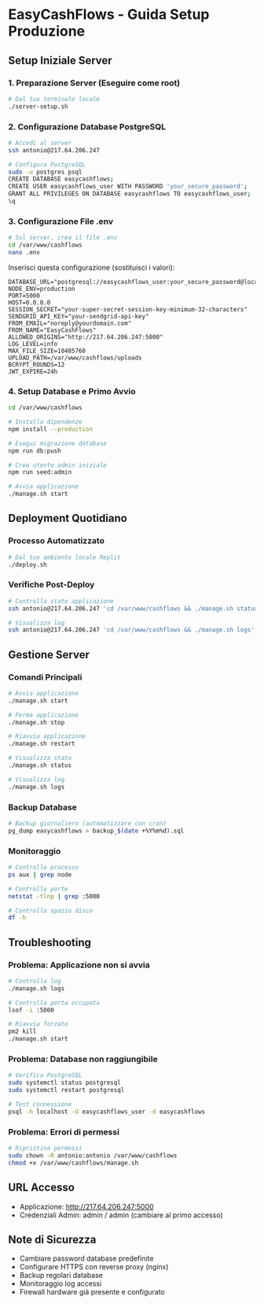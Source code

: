 # EasyCashFlows - Guida Setup Produzione

## Setup Iniziale Server

### 1. Preparazione Server (Eseguire come root)
```bash
# Dal tuo terminale locale
./server-setup.sh
```

### 2. Configurazione Database PostgreSQL
```bash
# Accedi al server
ssh antonio@217.64.206.247

# Configura PostgreSQL
sudo -u postgres psql
CREATE DATABASE easycashflows;
CREATE USER easycashflows_user WITH PASSWORD 'your_secure_password';
GRANT ALL PRIVILEGES ON DATABASE easycashflows TO easycashflows_user;
\q
```

### 3. Configurazione File .env
```bash
# Sul server, crea il file .env
cd /var/www/cashflows
nano .env
```

Inserisci questa configurazione (sostituisci i valori):
```env
DATABASE_URL="postgresql://easycashflows_user:your_secure_password@localhost:5432/easycashflows"
NODE_ENV=production
PORT=5000
HOST=0.0.0.0
SESSION_SECRET="your-super-secret-session-key-minimum-32-characters"
SENDGRID_API_KEY="your-sendgrid-api-key"
FROM_EMAIL="noreply@yourdomain.com"
FROM_NAME="EasyCashFlows"
ALLOWED_ORIGINS="http://217.64.206.247:5000"
LOG_LEVEL=info
MAX_FILE_SIZE=10485760
UPLOAD_PATH=/var/www/cashflows/uploads
BCRYPT_ROUNDS=12
JWT_EXPIRE=24h
```

### 4. Setup Database e Primo Avvio
```bash
cd /var/www/cashflows

# Installa dipendenze
npm install --production

# Esegui migrazione database
npm run db:push

# Crea utente admin iniziale
npm run seed:admin

# Avvia applicazione
./manage.sh start
```

## Deployment Quotidiano

### Processo Automatizzato
```bash
# Dal tuo ambiente locale Replit
./deploy.sh
```

### Verifiche Post-Deploy
```bash
# Controlla stato applicazione
ssh antonio@217.64.206.247 'cd /var/www/cashflows && ./manage.sh status'

# Visualizza log
ssh antonio@217.64.206.247 'cd /var/www/cashflows && ./manage.sh logs'
```

## Gestione Server

### Comandi Principali
```bash
# Avvia applicazione
./manage.sh start

# Ferma applicazione  
./manage.sh stop

# Riavvia applicazione
./manage.sh restart

# Visualizza stato
./manage.sh status

# Visualizza log
./manage.sh logs
```

### Backup Database
```bash
# Backup giornaliero (automatizzare con cron)
pg_dump easycashflows > backup_$(date +%Y%m%d).sql
```

### Monitoraggio
```bash
# Controllo processo
ps aux | grep node

# Controllo porte
netstat -tlnp | grep :5000

# Controllo spazio disco
df -h
```

## Troubleshooting

### Problema: Applicazione non si avvia
```bash
# Controlla log
./manage.sh logs

# Controlla porta occupata
lsof -i :5000

# Riavvia forzato
pm2 kill
./manage.sh start
```

### Problema: Database non raggiungibile
```bash
# Verifica PostgreSQL
sudo systemctl status postgresql
sudo systemctl restart postgresql

# Test connessione
psql -h localhost -U easycashflows_user -d easycashflows
```

### Problema: Errori di permessi
```bash
# Ripristina permessi
sudo chown -R antonio:antonio /var/www/cashflows
chmod +x /var/www/cashflows/manage.sh
```

## URL Accesso
- Applicazione: http://217.64.206.247:5000
- Credenziali Admin: admin / admin (cambiare al primo accesso)

## Note di Sicurezza
- Cambiare password database predefinite
- Configurare HTTPS con reverse proxy (nginx)
- Backup regolari database
- Monitoraggio log accessi
- Firewall hardware già presente e configurato